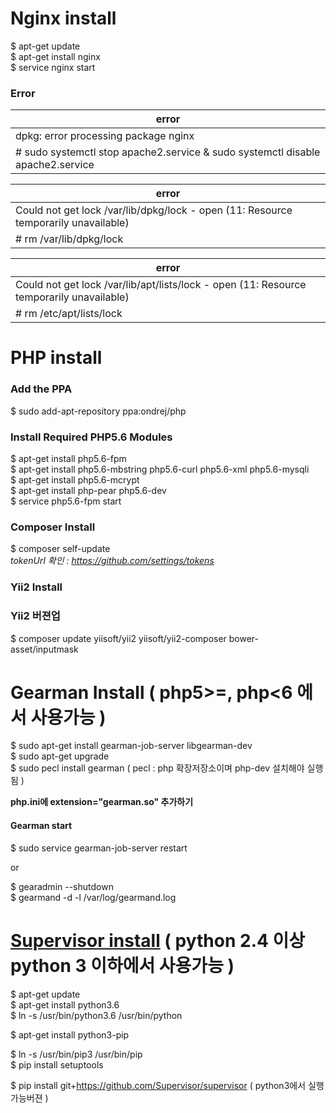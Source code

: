 # Nginx install
$ apt-get update   
$ apt-get install nginx    
$ service nginx start  
  
  
### Error
| error |
| ----- |
| dpkg: error processing package nginx |
| # sudo systemctl stop apache2.service & sudo systemctl disable apache2.service |

| error |
| ----- |
| Could not get lock /var/lib/dpkg/lock - open (11: Resource temporarily unavailable) |
| # rm /var/lib/dpkg/lock |

| error |
| ----- |
| Could not get lock /var/lib/apt/lists/lock - open (11: Resource temporarily unavailable) |
| # rm /etc/apt/lists/lock |
  
  
  
# PHP install
### Add the PPA
$ sudo add-apt-repository ppa:ondrej/php  

### Install Required PHP5.6 Modules
$ apt-get install php5.6-fpm  
$ apt-get install php5.6-mbstring php5.6-curl php5.6-xml php5.6-mysqli  
$ apt-get install php5.6-mcrypt  
$ apt-get install php-pear php5.6-dev  
$ service php5.6-fpm start  
  
### Composer Install  
$ composer self-update  
_tokenUrl 확인 : https://github.com/settings/tokens_  
  
### Yii2 Install  
  
### Yii2 버젼업  
$ composer update yiisoft/yii2 yiisoft/yii2-composer bower-asset/inputmask  
  
  
  
# Gearman Install ( php5>=, php<6 에서 사용가능 )
$ sudo apt-get install gearman-job-server libgearman-dev   
$ sudo apt-get upgrade  
$ sudo pecl install gearman  ( pecl : php 확장저장소이며  php-dev 설치해야 실행 됨 )  

__php.ini에 extension="gearman.so" 추가하기__  
  
  
#### Gearman start
$ sudo service gearman-job-server restart  
  
or  

$ gearadmin --shutdown  
$ gearmand -d -l /var/log/gearmand.log  
  
  
# [Supervisor install](http://supervisord.org/installing.html)  ( python 2.4 이상 python 3 이하에서 사용가능 )
  
$ apt-get update  
$ apt-get install python3.6  
$ ln -s /usr/bin/python3.6 /usr/bin/python

$ apt-get install python3-pip  
  
$ ln -s /usr/bin/pip3 /usr/bin/pip  
$ pip install setuptools   
  
$ pip install git+https://github.com/Supervisor/supervisor ( python3에서 실행가능버젼 )
  


